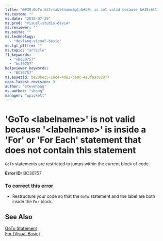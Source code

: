 ```yaml
---
title: "&#39;GoTo &lt;labelname&gt;&#39; is not valid because &#39;&lt;labelname&gt;&#39; is inside a &#39;For&#39; or &#39;For Each&#39; statement that does not contain this statement | Microsoft Docs"
ms.custom: ""
ms.date: "2015-07-20"
ms.prod: "visual-studio-dev14"
ms.reviewer: ""
ms.suite: ""
ms.technology: 
  - "devlang-visual-basic"
ms.tgt_pltfrm: ""
ms.topic: "article"
f1_keywords: 
  - "vbc30757"
  - "bc30757"
helpviewer_keywords: 
  - "BC30757"
ms.assetid: be28bec5-1bc4-4da1-ba0c-4e3faac81077
caps.latest.revision: 9
author: "stevehoag"
ms.author: "shoag"
manager: "wpickett"
---
```

# &#39;GoTo &lt;labelname&gt;&#39; is not valid because &#39;&lt;labelname&gt;&#39; is inside a &#39;For&#39; or &#39;For Each&#39; statement that does not contain this statement
`GoTo` statements are restricted to jumps within the current block of code.  
  
 **Error ID:** BC30757  
  
### To correct this error  
  
-   Restructure your code so that the `GoTo` statement and the label are both inside the `For` block.  
  
## See Also  
 [GoTo Statement](../../visual-basic/language-reference/statements/goto-statement.md)   
 [For (Visual Basic)](http://msdn.microsoft.com/en-us/c470a263-9b49-4308-8fd6-8592b84a7980)